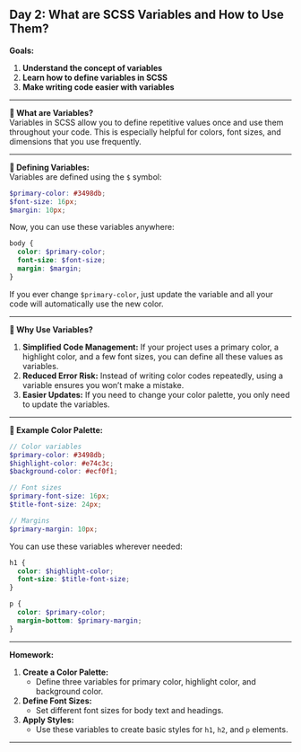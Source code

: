 ## **Day 2: What are SCSS Variables and How to Use Them?**

**Goals:**  
1. **Understand the concept of variables**  
2. **Learn how to define variables in SCSS**  
3. **Make writing code easier with variables**  

---

**📌 What are Variables?**  
Variables in SCSS allow you to define repetitive values once and use them throughout your code. This is especially helpful for colors, font sizes, and dimensions that you use frequently.

---

**📌 Defining Variables:**  
Variables are defined using the `$` symbol:  
```scss
$primary-color: #3498db;  
$font-size: 16px;  
$margin: 10px;
```

Now, you can use these variables anywhere:  
```scss
body {
  color: $primary-color;
  font-size: $font-size;
  margin: $margin;
}
```

If you ever change `$primary-color`, just update the variable and all your code will automatically use the new color.

---

**📌 Why Use Variables?** 

1. **Simplified Code Management:** If your project uses a primary color, a highlight color, and a few font sizes, you can define all these values as variables.  
2. **Reduced Error Risk:** Instead of writing color codes repeatedly, using a variable ensures you won’t make a mistake.  
3. **Easier Updates:** If you need to change your color palette, you only need to update the variables.

---

**📌 Example Color Palette:**  
```scss
// Color variables
$primary-color: #3498db;  
$highlight-color: #e74c3c;  
$background-color: #ecf0f1;

// Font sizes
$primary-font-size: 16px;  
$title-font-size: 24px;

// Margins
$primary-margin: 10px;
```

You can use these variables wherever needed:  
```scss
h1 {
  color: $highlight-color;
  font-size: $title-font-size;
}

p {
  color: $primary-color;
  margin-bottom: $primary-margin;
}
```

---

**Homework:**  
1. **Create a Color Palette:**  
   - Define three variables for primary color, highlight color, and background color.  
2. **Define Font Sizes:**  
   - Set different font sizes for body text and headings.  
3. **Apply Styles:**  
   - Use these variables to create basic styles for `h1`, `h2`, and `p` elements.  

---

